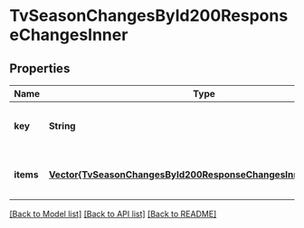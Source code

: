 # TvSeasonChangesById200ResponseChangesInner


## Properties
Name | Type | Description | Notes
------------ | ------------- | ------------- | -------------
**key** | **String** |  | [optional] [default to nothing]
**items** | [**Vector{TvSeasonChangesById200ResponseChangesInnerItemsInner}**](TvSeasonChangesById200ResponseChangesInnerItemsInner.md) |  | [optional] [default to nothing]


[[Back to Model list]](../README.md#models) [[Back to API list]](../README.md#api-endpoints) [[Back to README]](../README.md)


